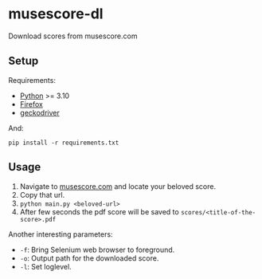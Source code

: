 # musescore-dl

Download scores from musescore.com

## Setup

Requirements:

- [Python](https://www.python.org/) >= 3.10
- [Firefox](https://www.mozilla.org/firefox/)
- [geckodriver](https://github.com/mozilla/geckodriver)

And:

```console
pip install -r requirements.txt
```

## Usage

1. Navigate to [musescore.com](https://musescore.com) and locate your beloved score.
2. Copy that url.
3. `python main.py <beloved-url>`
4. After few seconds the pdf score will be saved to `scores/<title-of-the-score>.pdf`

Another interesting parameters:

- `-f`: Bring Selenium web browser to foreground.
- `-o`: Output path for the downloaded score.
- `-l`: Set loglevel.
